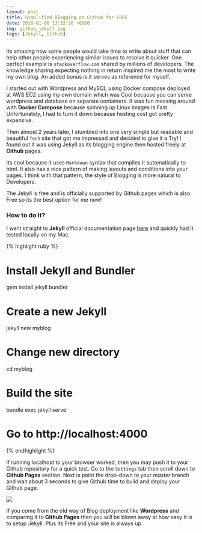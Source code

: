```yaml
---
layout: post
title: Simplified Blogging on Github for FREE
date: 2018-01-06 13:32:20 +0800
img: github_jekyll.jpg
tags: [Jekyll, Github]
---
```


Its amazing how some people would take time to write about stuff that can help other people experiencing similar issues to resolve it quicker. One perfect example is `stackoverflow.com` shared by millions of developers. The knowledge sharing expecting nothing in return inspired me the most to write my own blog. An added bonus is it serves as reference for myself.

I started out with Wordpress and MySQL using Docker compose deployed at AWS EC2 using my own domain which was Cool because you can serve wordpress and database on separate containers. It was fun messing around with __Docker Compose__ because spinning up Linux images is Fast. Unfortunately, I had to turn it down because hosting cost got pretty expensive.

Then almost 2 years later, I stumbled into one very simple but readable and beautiful `Tech` site that got me impressed and decided to give it a Try! I found out it was using Jekyll as its blogging engine then hosted freely at __Github__ pages. 

Its cool because it uses `Markdown` syntax that compiles it automatically to html. It also has a nice pattern of making layouts and conditions into your pages. I think with that pattern, the style of Blogging is more natural to Developers.

The Jekyll is free and is officially supported by Github pages which is also Free so its the best option for me now!

### How to do it?

I went straight to **Jekyll** official documentation page [here](https://jekyllrb.com/docs/quickstart/) and quickly had it tested locally on my Mac.

{% highlight ruby %}
# Install Jekyll and Bundler 
gem install jekyll bundler

# Create a new Jekyll
jekyll new myblog

# Change new directory
cd myblog

# Build the site
bundle exec jekyll serve

# Go to http://localhost:4000
{% endhighlight %}


If running localhost to your browser worked, then you may push it to your Github repository for a quick test. Go to the `Settings` tab then scroll down to **Github Pages** section. Next is point the drop-down to your _master_ branch and wait about 3 seconds to give Github time to build and deploy your Github page.

![]({{site.baseurl}}/assets/img/github_page_2.png)

If you come from the old way of Blog deployment like **Wordpress** and comparing it to **Github Pages** then you will be blown away at how easy it is to setup Jekyll. Plus its Free and your site is always up.






